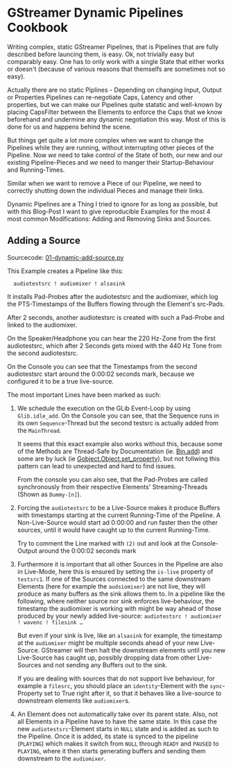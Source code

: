 # GStreamer Dynamic Pipelines Cookbook

Writing complex, static GStreamer Pipelines, that is Pipelines that are fully described before launcing them, is easy. 
Ok, not trivially easy but comparably easy. One has to only work with a single State that either works or doesn't 
(because of various reasons that themselfs are sometimes not so easy).

Actually there are no static Piplines - Depending on changing Input, Output or Properties Pipelines can re-negotiate 
Caps, Latency and other properties, but we can make our Pipelines quite statatic and well-known by placing CapsFilter 
between the Elements to enforce the Caps that we know beforehand and undermine any dynamic negotiation this way. Most of this is done for us and happens behind the scene.

But things get quite a lot more complex when we want to change the Pipelines while they are running, without 
interrupting other pieces of the Pipeline. Now *we* need to take control of the State of both, our new and our existing 
Pipeline-Pieces and *we* need to manger their Startup-Behaviour and Running-Times.

Similar when we want to remove a Piece of our Pipeline, we need to correctly shutting down the individual Pieces and 
manage their links.

Dynamic Pipelines are a Thing I tried to ignore for as long as possible, but with this Blog-Post I want to give 
reproducible Examples for the most 4 most common Modifications: Adding and Removing Sinks and Sources.

## Adding a Source
Sourcecode: [01-dynamic-add-source.py](01-dynamic-add-source.py)

This Example creates a Pipeline like this:

```
  audiotestsrc ! audiomixer ! alsasink
```

It installs Pad-Probes after the audiotestsrc and the audiomixer, which log the PTS-Timestamps of the Buffers flowing 
through the Element's src-Pads.

After 2 seconds, another audiotestsrc is created with such a Pad-Probe and linked to the audiomixer.

On the Speaker/Headphone you can hear the 220 Hz-Zone from the first audiotestsrc, which after 2 Seconds gets mixed with
the 440 Hz Tone from the second audiotestsrc.

On the Console you can see that the Timestamps from the second audiotestsrc start around the 0:00:02 seconds mark, 
because we configured it to be a true live-source.

The most important Lines have been marked as such:

 1. We schedule the execution on the GLib Event-Loop by using `Glib.idle_add`. On the Console you can see, that the
    Sequence runs in its own `Sequence`-Thread but the second testsrc is actually added from the `MainThread`.

    It seems that this exact example also works without this, because some of the Methods are Thread-Safe by
    Documentation (ie. [Bin.add](https://lazka.github.io/pgi-docs/#Gst-1.0/classes/Bin.html#Gst.Bin.add)) and some are
    by luck (ie [Gobject.Object.set_property](https://lazka.github.io/pgi-docs/#GObject-2.0/classes/Object.html#GObject.Object.set_property)),
    but not follwing this pattern can lead to unexpected and hard to find issues.

    From the console you can also see, that the Pad-Probes are called synchronously from their respective Elements' 
    Streaming-Threads (Shown as `Dummy-[n]`).

 2. Forcing the `audiotestsrc` to be a Live-Source makes it produce Buffers with timestamps starting at the current
    Running-Time of the Pipeline. A Non-Live-Source would start ad 0:00:00 and run faster then the other sources,
    until it would have caught up to the current Running-Time.

    Try to comment the Line marked with `(2)` out and look at the Console-Output around the 0:00:02 seconds mark

3. Furthermore it is important that all other Sources in the Pipeline are also in Live-Mode, here this is ensured
    by setting the `is-live` property of `testsrc1`. If one of the Sources connected to the same downstream Elements
    (here for example the `audsiomixer`) are not live, they will produce as many buffers as the sink allows them to. 
    In a pipeline like the following, where neither source nor sink enforces live-behaviour, the timestamp the 
    audiomixer is working with might be way ahead of those produced by your newly added live-source:
    `audiotestsrc ! audiomixer ! wavenc ! filesink …`
    
    But even if your sink is live, like an `alsasink` for example, the timestamp at the `audiomixer` might be multiple
    seconds ahead of your new Live-Source. GStreamer will then halt the downstream elements until you new Live-Source
    has caught up, possibly dropping data from other Live-Sources and not sending any Buffers out to the sink.

    If you are dealing with sources that do not support live behaviour, for example a `filesrc`, you should place an
    `identity`-Element with the `sync`-Property set to True right after it, so that it behaves like a live-source to
    downstream elements like `audiomixer`s.

 4. An Element does not automatically take over its parent state. Also, not all Elements in a Pipeline have to have the
    same state. In this case the new `audiotestsrc`-Element starts in `NULL` state and is added as such to the Pipeline.
    Once it is added, its state is synced to the pipeline (`PLAYING`) which makes it switch from `NULL` through
    `READY` and `PAUSED` to `PLAYING`, where it then starts generating buffers and sending them downstream to the 
    `audiomixer`.
